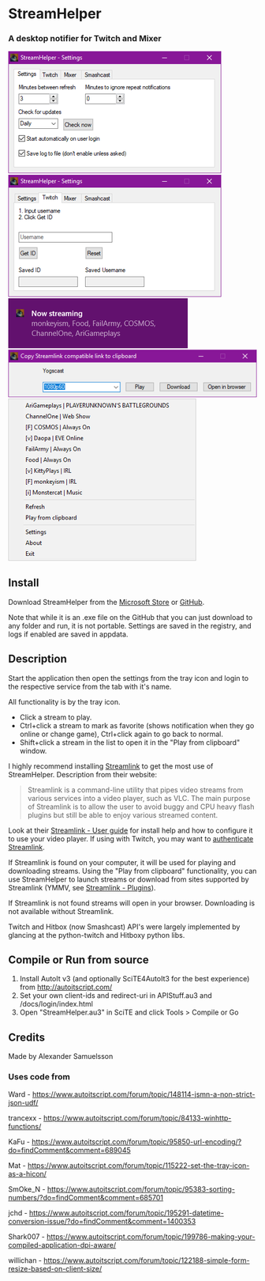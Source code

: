 # StreamHelper

### A desktop notifier for Twitch and Mixer

![Screenshot #3](./Screenshot3.png?raw=true "Screenshot #3")
![Screenshot #4](./Screenshot4.png?raw=true "Screenshot #4")
![Screenshot #1](./Screenshot1.png?raw=true "Screenshot #1")
![Screenshot #5](./Screenshot5.png?raw=true "Screenshot #5")
![Screenshot #2](./Screenshot2.png?raw=true "Screenshot #2")

## Install

Download StreamHelper from the [Microsoft Store](https://www.microsoft.com/store/apps/9P776V8N7B5B) or [GitHub](https://github.com/TzarAlkex/StreamHelper/releases/latest).

Note that while it is an .exe file on the GitHub that you can just download to any folder and run, it is not portable. Settings are saved in the registry, and logs if enabled are saved in appdata.

## Description

Start the application then open the settings from the tray icon and login to the respective service from the tab with it's name.

All functionality is by the tray icon.
* Click a stream to play.
* Ctrl+click a stream to mark as favorite (shows notification when they go online or change game), Ctrl+click again to go back to normal.
* Shift+click a stream in the list to open it in the "Play from clipboard" window.

I highly recommend installing [Streamlink](https://streamlink.github.io/) to get the most use of StreamHelper. Description from their website:
> Streamlink is a command-line utility that pipes video streams from various services into a video player, such as VLC. The main purpose of Streamlink is to allow the user to avoid buggy and CPU heavy flash plugins but still be able to enjoy various streamed content.

Look at their [Streamlink - User guide](https://streamlink.github.io/#user-guide) for install help and how to configure it to use your video player. If using with Twitch, you may want to [authenticate Streamlink](https://streamlink.github.io/cli.html#authenticating-with-twitch).

If Streamlink is found on your computer, it will be used for playing and downloading streams. Using the "Play from clipboard" functionality, you can use StreamHelper to launch streams or download from sites supported by Streamlink (YMMV, see [Streamlink - Plugins](https://streamlink.github.io/plugin_matrix.html)).

If Streamlink is not found streams will open in your browser. Downloading is not available without Streamlink.

Twitch and Hitbox (now Smashcast) API's were largely implemented by glancing at the python-twitch and Hitboxy python libs.

## Compile or Run from source

1. Install AutoIt v3 (and optionally SciTE4AutoIt3 for the best experience) from http://autoitscript.com/
2. Set your own client-ids and redirect-uri in APIStuff.au3 and /docs/login/index.html
3. Open "StreamHelper.au3" in SciTE and click Tools > Compile or Go

## Credits

Made by Alexander Samuelsson

### Uses code from

Ward - https://www.autoitscript.com/forum/topic/148114-jsmn-a-non-strict-json-udf/

trancexx - https://www.autoitscript.com/forum/topic/84133-winhttp-functions/

KaFu - https://www.autoitscript.com/forum/topic/95850-url-encoding/?do=findComment&comment=689045

Mat - https://www.autoitscript.com/forum/topic/115222-set-the-tray-icon-as-a-hicon/

SmOke_N - https://www.autoitscript.com/forum/topic/95383-sorting-numbers/?do=findComment&comment=685701

jchd - https://www.autoitscript.com/forum/topic/195291-datetime-conversion-issue/?do=findComment&comment=1400353

Shark007 - https://www.autoitscript.com/forum/topic/199786-making-your-compiled-application-dpi-aware/

willichan - https://www.autoitscript.com/forum/topic/122188-simple-form-resize-based-on-client-size/